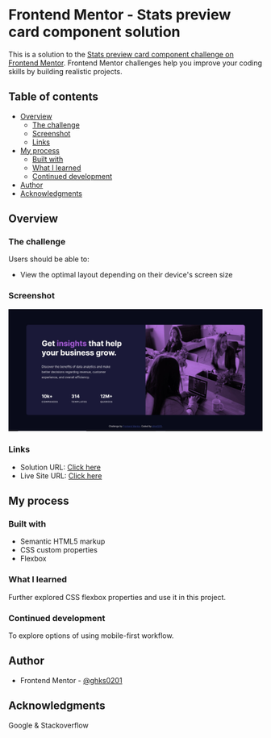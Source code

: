 # Frontend Mentor - Stats preview card component solution

This is a solution to the [Stats preview card component challenge on Frontend Mentor](https://www.frontendmentor.io/challenges/stats-preview-card-component-8JqbgoU62). Frontend Mentor challenges help you improve your coding skills by building realistic projects.

## Table of contents

- [Overview](#overview)
  - [The challenge](#the-challenge)
  - [Screenshot](#screenshot)
  - [Links](#links)
- [My process](#my-process)
  - [Built with](#built-with)
  - [What I learned](#what-i-learned)
  - [Continued development](#continued-development)
- [Author](#author)
- [Acknowledgments](#acknowledgments)

## Overview

### The challenge

Users should be able to:

- View the optimal layout depending on their device's screen size

### Screenshot

![](design/screenshot.jpg)

### Links

- Solution URL: [Click here](https://github.com/ghks0201/stats-preview-card-component/)
- Live Site URL: [Click here](https://ghks0201.github.io/stats-preview-card-component/)

## My process

### Built with

- Semantic HTML5 markup
- CSS custom properties
- Flexbox

### What I learned

Further explored CSS flexbox properties and use it in this project.

### Continued development

To explore options of using mobile-first workflow.

## Author

- Frontend Mentor - [@ghks0201](https://www.frontendmentor.io/profile/ghks0201)

## Acknowledgments

Google & Stackoverflow
